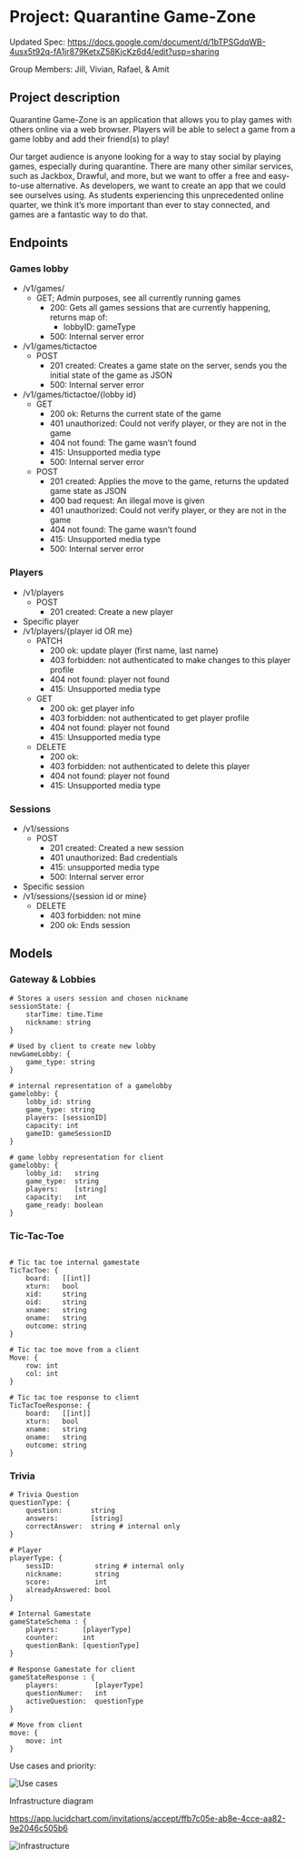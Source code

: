 # Project: Quarantine Game-Zone
Updated Spec: https://docs.google.com/document/d/1bTPSGdqWB-4usx5t92q-fA1jr879KetxZ58KjcKz6d4/edit?usp=sharing

Group Members: Jill, Vivian, Rafael, & Amit


## Project description
Quarantine Game-Zone is an application that allows you to play games with others online via a web browser. Players will be able to select a game from a game lobby and add their friend(s) to play!

Our target audience is anyone looking for a way to stay social by playing games, especially during quarantine. There are many other similar services, such as Jackbox, Drawful, and more, but we want to offer a free and easy-to-use alternative. As developers, we want to create an app that we could see ourselves using. As students experiencing this unprecedented online quarter, we think it’s more important than ever to stay connected, and games are a fantastic way to do that.

## Endpoints
### Games lobby
- /v1/games/
    - GET; Admin purposes, see all currently running games
        - 200: Gets all games sessions that are currently happening, returns map of:
            - lobbyID: gameType
        - 500: Internal server error
- /v1/games/tictactoe 
    - POST
        - 201 created: Creates a game state on the server, sends you the initial state of the game as JSON
        - 500: Internal server error
- /v1/games/tictactoe/{lobby id}
    - GET
        - 200 ok: Returns the current state of the game
        - 401 unauthorized: Could not verify player, or they are not in the game
        - 404 not found: The game wasn’t found
        - 415: Unsupported media type
        - 500: Internal server error
    - POST
        - 201 created: Applies the move to the game, returns the updated game state as JSON
        - 400 bad request: An illegal move is given
        - 401 unauthorized: Could not verify player, or they are not in the game 
        - 404 not found: The game wasn’t found
        - 415: Unsupported media type
        - 500: Internal server error
### Players
- /v1/players
    - POST
        - 201 created: Create a new player
- Specific player
- /v1/players/{player id OR me}
    - PATCH
        - 200 ok:  update player (first name, last name)
        - 403 forbidden: not authenticated to make changes to this player profile
        - 404 not found: player not found
        - 415: Unsupported media type
    - GET
        - 200 ok: get player info
        - 403 forbidden: not authenticated to get player profile
        - 404 not found: player not found
        - 415: Unsupported media type
    - DELETE
        - 200 ok:
        - 403 forbidden: not authenticated to delete this player
        - 404 not found: player not found
        - 415: Unsupported media type
### Sessions
- /v1/sessions
    - POST
        - 201 created: Created a new session
        - 401 unauthorized: Bad credentials
        - 415: unsupported media type
        - 500: Internal server error
- Specific session
- /v1/sessions/{session id or mine}
    - DELETE
        - 403 forbidden: not mine
        - 200 ok: Ends session

## Models
### Gateway & Lobbies
```
# Stores a users session and chosen nickname
sessionState: {  
	starTime: time.Time
    nickname: string
} 

# Used by client to create new lobby
newGameLobby: {
    game_type: string
}

# internal representation of a gamelobby
gamelobby: {
    lobby_id: string
    game_type: string
    players: [sessionID]
    capacity: int
    gameID: gameSessionID
}

# game lobby representation for client
gamelobby: {
    lobby_id:   string
    game_type:  string
    players:    [string]
    capacity:   int
    game_ready: boolean
}
```
### Tic-Tac-Toe
```

# Tic tac toe internal gamestate
TicTacToe: {
	board:   [[int]] 
	xturn:   bool     
	xid:     string   
	oid:     string   
	xname:   string   
	oname:   string   
	outcome: string   
}

# Tic tac toe move from a client
Move: {
    row: int
    col: int
}

# Tic tac toe response to client
TicTacToeResponse: {
	board:   [[int]] 
	xturn:   bool     
	xname:   string   
	oname:   string   
	outcome: string   
}
```
### Trivia
```
# Trivia Question
questionType: {
    question:       string
    answers:        [string]
    correctAnswer:  string # internal only
}

# Player
playerType: {
    sessID:          string # internal only
    nickname:        string
    score:           int
    alreadyAnswered: bool
}

# Internal Gamestate
gameStateSchema : {
    players:      [playerType]
    counter:      int
    questionBank: [questionType]
}

# Response Gamestate for client
gameStateResponse : {
    players:         [playerType]
    questionNumer:   int
    activeQuestion:  questionType
}

# Move from client
move: {
    move: int
}
```

Use cases and priority:  

![Use cases](https://github.com/rafibayer/Quarantine-GameZone-441/blob/master/use.JPG)


Infrastructure diagram

https://app.lucidchart.com/invitations/accept/ffb7c05e-ab8e-4cce-aa82-9e2046c505b6

![infrastructure](https://github.com/rafibayer/Quarantine-GameZone-441/blob/master/Infrastructure%20Diagram.jpeg)






